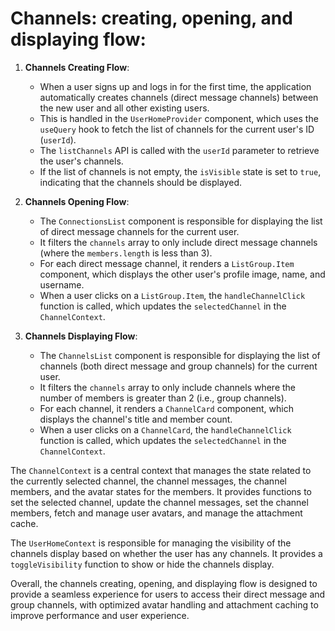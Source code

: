 # Channels: creating, opening, and displaying flow:

1. **Channels Creating Flow**:

   - When a user signs up and logs in for the first time, the application automatically creates channels (direct message channels) between the new user and all other existing users.
   - This is handled in the `UserHomeProvider` component, which uses the `useQuery` hook to fetch the list of channels for the current user's ID (`userId`).
   - The `listChannels` API is called with the `userId` parameter to retrieve the user's channels.
   - If the list of channels is not empty, the `isVisible` state is set to `true`, indicating that the channels should be displayed.

2. **Channels Opening Flow**:

   - The `ConnectionsList` component is responsible for displaying the list of direct message channels for the current user.
   - It filters the `channels` array to only include direct message channels (where the `members.length` is less than 3).
   - For each direct message channel, it renders a `ListGroup.Item` component, which displays the other user's profile image, name, and username.
   - When a user clicks on a `ListGroup.Item`, the `handleChannelClick` function is called, which updates the `selectedChannel` in the `ChannelContext`.

3. **Channels Displaying Flow**:
   - The `ChannelsList` component is responsible for displaying the list of channels (both direct message and group channels) for the current user.
   - It filters the `channels` array to only include channels where the number of members is greater than 2 (i.e., group channels).
   - For each channel, it renders a `ChannelCard` component, which displays the channel's title and member count.
   - When a user clicks on a `ChannelCard`, the `handleChannelClick` function is called, which updates the `selectedChannel` in the `ChannelContext`.

The `ChannelContext` is a central context that manages the state related to the currently selected channel, the channel messages, the channel members, and the avatar states for the members. It provides functions to set the selected channel, update the channel messages, set the channel members, fetch and manage user avatars, and manage the attachment cache.

The `UserHomeContext` is responsible for managing the visibility of the channels display based on whether the user has any channels. It provides a `toggleVisibility` function to show or hide the channels display.

Overall, the channels creating, opening, and displaying flow is designed to provide a seamless experience for users to access their direct message and group channels, with optimized avatar handling and attachment caching to improve performance and user experience.
